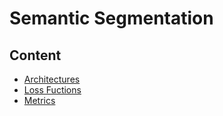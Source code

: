 # Semantic Segmentation

## Content

* [Architectures](Architectures.md)
* [Loss Fuctions](LossFunctions.md)
* [Metrics](Metrics.md)